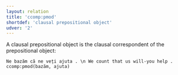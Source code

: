 ```yaml
---
layout: relation
title: 'ccomp:pmod'
shortdef: 'clausal prepositional object'
udver: '2'
---
```


A clausal prepositional object is the clausal correspondent of the prepositional object:

~~~ sdparse
Ne bazăm că ne veți ajuta . \n We count that us will-you help .
ccomp:pmod(bazăm, ajuta)
~~~
